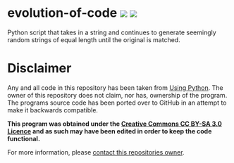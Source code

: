 # evolution-of-code ![](https://img.shields.io/badge/License-CC%20BY--SA%203.0-blue.svg) ![](https://img.shields.io/codeclimate/maintainability/rbstrachan/evolution-of-code.svg)
Python script that takes in a string and continues to generate seemingly random strings of equal length until the original is matched.

# Disclaimer
Any and all code in this repository has been taken from [Using Python](http://usingpython.com/dl/evolutionText.py). The owner of this repository does not claim, nor has, ownership of the program. The programs source code has been ported over to GitHub in an attempt to make it backwards compatible.

**This program was obtained under the [Creative Commons CC BY-SA 3.0 Licence](https://creativecommons.org/licenses/by-sa/3.0/legalcode) and as such may have been edited in order to keep the code functional.**

For more information, please [contact this repositories owner](mailto:rossbstrachan@gmail.com).
